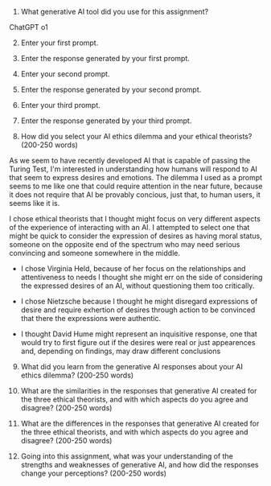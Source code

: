 1.	What generative AI tool did you use for this assignment?

  ChatGPT o1

2.	Enter your first prompt.
3.	Enter the response generated by your first prompt.
4.	Enter your second prompt.
5.	Enter the response generated by your second prompt.
6.	Enter your third prompt.
7.	Enter the response generated by your third prompt.

8.	How did you select your AI ethics dilemma and your ethical theorists? (200-250 words)

  As we seem to have recently developed AI that is capable of passing the Turing Test, I'm interested in understanding how humans will respond to AI that seem to express desires and emotions. The dilemma I used as a prompt seems to me like one that could require attention in the near future, because it does not require that AI be provably concious, just that, to human users,  it seems like it is.

  I chose ethical theorists that I thought might focus on very different aspects of the experience of interacting with an AI. I attempted to select one that might be quick to consider the expression of desires as having moral status, someone on the opposite end of the spectrum who may need serious convincing and someone somewhere in the middle.

  - I chose Virginia Held, because of her focus on the relationships and attentiveness to needs I thought she might err on the side of considering the expressed desires of an AI, without questioning them too critically.

  - I chose Nietzsche because I thought he might disregard expressions of desire and require exhertion of desires through action to be convinced that there the expressions were authentic.

  - I thought David Hume might represent an inquisitive response, one that would try to first figure out if the desires were real or just appearences and, depending on findings, may draw different conclusions


9.	What did you learn from the generative AI responses about your AI ethics dilemma? (200-250 words)

10.	What are the similarities in the responses that generative AI created for the three ethical theorists, and with which aspects do you agree and disagree? (200-250 words)

11.	What are the differences in the responses that generative AI created for the three ethical theorists, and with which aspects do you agree and disagree? (200-250 words)

12.	Going into this assignment, what was your understanding of the strengths and weaknesses of generative AI, and how did the responses change your perceptions? (200-250 words)
